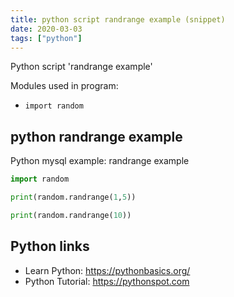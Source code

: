 ```yaml
---
title: python script randrange example (snippet)
date: 2020-03-03
tags: ["python"]
---
```

Python script 'randrange example'


Modules used in program: 
* `import random`

## python randrange example

Python mysql example: randrange example

```python
import random

print(random.randrange(1,5))

print(random.randrange(10))


```

## Python links

- Learn Python: https://pythonbasics.org/
- Python Tutorial: https://pythonspot.com
